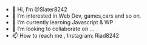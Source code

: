 - 👋 Hi, I’m @Slater8242
- 👀 I’m interested in Web Dev, games,cars and so on.
- 🌱 I’m currently learning Javascript & WP
- 💞️ I’m looking to collaborate on ...
- 📫 How to reach me , Instagram: Riad8242

<!---
Slater8242/Slater8242 is a ✨ special ✨ repository because its `README.md` (this file) appears on your GitHub profile.
You can click the Preview link to take a look at your changes.
--->
